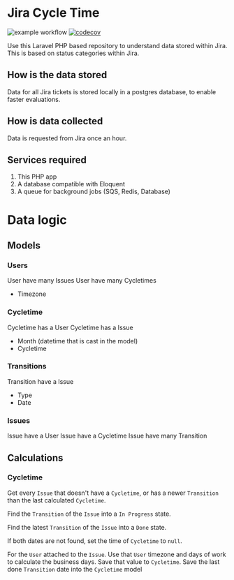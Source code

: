 # Jira Cycle Time

![example workflow](https://github.com/benfreke/jira-cycletime/actions/workflows/actions.yml/badge.svg)
[![codecov](https://codecov.io/gh/benfreke/jira-cycletime/branch/main/graph/badge.svg?token=A5EMTMUVXW)](https://codecov.io/gh/benfreke/jira-cycletime)

Use this Laravel PHP based repository to understand data stored within Jira.
This is based on status categories within Jira.

## How is the data stored

Data for all Jira tickets is stored locally in a postgres database, to enable faster evaluations.

## How is data collected

Data is requested from Jira once an hour.

## Services required

1. This PHP app
2. A database compatible with Eloquent
3. A queue for background jobs (SQS, Redis, Database)

# Data logic

## Models

### Users

User have many Issues
User have many Cycletimes

- Timezone

### Cycletime

Cycletime has a User
Cycletime has a Issue

- Month (datetime that is cast in the model)
- Cycletime

### Transitions

Transition have a Issue

- Type
- Date

### Issues
Issue have a User
Issue have a Cycletime
Issue have many Transition

## Calculations

### Cycletime

Get every `Issue` that doesn't have a `Cycletime`, or has a newer `Transition` than the last calculated `Cycletime`.

Find the `Transition` of the `Issue` into a `In Progress` state.

Find the latest `Transition` of the `Issue` into a `Done` state.

If both dates are not found, set the time of `Cycletime` to `null`.

For the `User` attached to the `Issue`.
Use that `User` timezone and days of work to calculate the business days.
Save that value to `Cycletime`.
Save the last done `Transition` date into the `Cycletime` model
